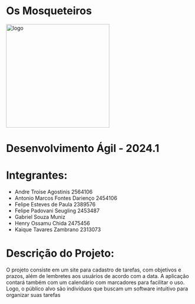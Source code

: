 # Os Mosqueteiros
<img src="https://github.com/Felipecaf2323/monitoria_POO/assets/127225122/d1c0b645-2fb0-4b2b-af4f-5916ba53d41b" alt="logo" width="280"/><br/>
# Desenvolvimento Ágil - 2024.1

# Integrantes:
- Andre Troise Agostinis        2564106
- Antonio Marcos Fontes Darienço        2454106       
- Felipe Esteves de Paula       2389576
- Felipe Padovani Seugling        2453487
- Gabriel Souza Muniz
- Henry Ossamu Chida        2475456
- Kaique Tavares Zambrano        2313073

# Descrição do Projeto:
O projeto consiste em um site para cadastro de tarefas, com objetivos e prazos, além de lembretes aos usuários de acordo com a data. A aplicação contará também com um calendário com marcadores para facilitar o uso. Logo, o público alvo são indivíduos que buscam um software intuitivo para organizar suas tarefas
